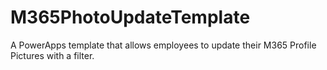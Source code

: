 # M365PhotoUpdateTemplate
A PowerApps template that allows employees to update their M365 Profile Pictures with a filter.
